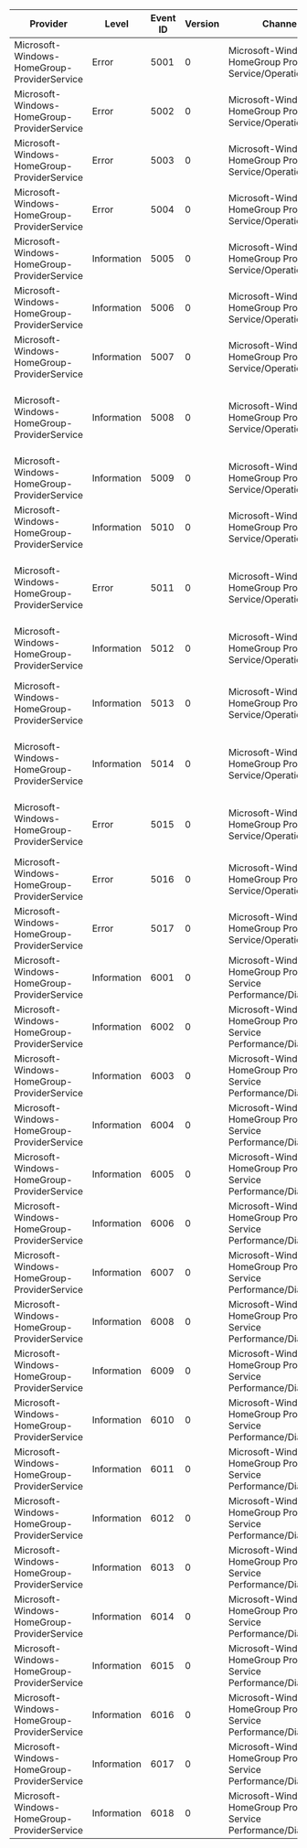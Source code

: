Provider                                     |  Level        |  Event ID  |  Version  |  Channel                                                              |  Task                       |  Opcode  |  Keyword  |  Message
---------------------------------------------|---------------|------------|-----------|-----------------------------------------------------------------------|-----------------------------|----------|-----------|-----------------------------------------------------------------------------------------------
Microsoft-Windows-HomeGroup-ProviderService  |  Error        |  5001      |  0        |  Microsoft-Windows-HomeGroup Provider Service/Operational             |                             |          |           |  Provider service initialization failed.  Details: {Error}
Microsoft-Windows-HomeGroup-ProviderService  |  Error        |  5002      |  0        |  Microsoft-Windows-HomeGroup Provider Service/Operational             |                             |          |           |  Failed to initialize the graph.  Details: {Error}
Microsoft-Windows-HomeGroup-ProviderService  |  Error        |  5003      |  0        |  Microsoft-Windows-HomeGroup Provider Service/Operational             |                             |          |           |  Failed to initialize the group.  Details: {Error}
Microsoft-Windows-HomeGroup-ProviderService  |  Error        |  5004      |  0        |  Microsoft-Windows-HomeGroup Provider Service/Operational             |                             |          |           |  Failed to create graph.  Details: {Error}; Context: {Message}
Microsoft-Windows-HomeGroup-ProviderService  |  Information  |  5005      |  0        |  Microsoft-Windows-HomeGroup Provider Service/Operational             |                             |          |           |  Failed to autojoin.  Details: {Error}
Microsoft-Windows-HomeGroup-ProviderService  |  Information  |  5006      |  0        |  Microsoft-Windows-HomeGroup Provider Service/Operational             |                             |          |           |  Successfully autojoined to the HomeGroup.
Microsoft-Windows-HomeGroup-ProviderService  |  Information  |  5007      |  0        |  Microsoft-Windows-HomeGroup Provider Service/Operational             |                             |          |           |  Successfully joined the HomeGroup.
Microsoft-Windows-HomeGroup-ProviderService  |  Information  |  5008      |  0        |  Microsoft-Windows-HomeGroup Provider Service/Operational             |                             |          |           |  Received an invitation; but failed to join the homegroup. Details: {Error}; Context {Message}
Microsoft-Windows-HomeGroup-ProviderService  |  Information  |  5009      |  0        |  Microsoft-Windows-HomeGroup Provider Service/Operational             |                             |          |           |  Failed to create the HomeGroup. Details: {Error}
Microsoft-Windows-HomeGroup-ProviderService  |  Information  |  5010      |  0        |  Microsoft-Windows-HomeGroup Provider Service/Operational             |                             |          |           |  Successfully created the HomeGroup.
Microsoft-Windows-HomeGroup-ProviderService  |  Error        |  5011      |  0        |  Microsoft-Windows-HomeGroup Provider Service/Operational             |                             |          |           |  Failed to initialize the HomeGroup on the network. Departing the HomeGroup. Details: {Error}
Microsoft-Windows-HomeGroup-ProviderService  |  Information  |  5012      |  0        |  Microsoft-Windows-HomeGroup Provider Service/Operational             |                             |          |           |  Departing the HomeGroup. Details: {Error}
Microsoft-Windows-HomeGroup-ProviderService  |  Information  |  5013      |  0        |  Microsoft-Windows-HomeGroup Provider Service/Operational             |                             |          |           |  HomeGroup status changed. OldStatus: {OldStatus}; NewStatus: {NewStatus}
Microsoft-Windows-HomeGroup-ProviderService  |  Information  |  5014      |  0        |  Microsoft-Windows-HomeGroup Provider Service/Operational             |                             |          |           |  HomeGroupDisabled group policy set.  Shutting down HomeGroup services.
Microsoft-Windows-HomeGroup-ProviderService  |  Error        |  5015      |  0        |  Microsoft-Windows-HomeGroup Provider Service/Operational             |                             |          |           |  HomeGroupDisabled group policy set.  Failed to depart existing homegroup. Details: {Error}
Microsoft-Windows-HomeGroup-ProviderService  |  Error        |  5016      |  0        |  Microsoft-Windows-HomeGroup Provider Service/Operational             |                             |          |           |  Failed to create signing keys. Details: {Error}
Microsoft-Windows-HomeGroup-ProviderService  |  Error        |  5017      |  0        |  Microsoft-Windows-HomeGroup Provider Service/Operational             |                             |          |           |  Failed to get/set signing keys. Details: {Error}; Function: {Message}
Microsoft-Windows-HomeGroup-ProviderService  |  Information  |  6001      |  0        |  Microsoft-Windows-HomeGroup Provider Service Performance/Diagnostic  |  Homegroup_Create           |  Start   |           |
Microsoft-Windows-HomeGroup-ProviderService  |  Information  |  6002      |  0        |  Microsoft-Windows-HomeGroup Provider Service Performance/Diagnostic  |  Homegroup_Create           |  Stop    |           |
Microsoft-Windows-HomeGroup-ProviderService  |  Information  |  6003      |  0        |  Microsoft-Windows-HomeGroup Provider Service Performance/Diagnostic  |  Homegroup_Join             |  Start   |           |
Microsoft-Windows-HomeGroup-ProviderService  |  Information  |  6004      |  0        |  Microsoft-Windows-HomeGroup Provider Service Performance/Diagnostic  |  Homegroup_Join             |  Stop    |           |
Microsoft-Windows-HomeGroup-ProviderService  |  Information  |  6005      |  0        |  Microsoft-Windows-HomeGroup Provider Service Performance/Diagnostic  |  Homegroup_Depart           |  Start   |           |
Microsoft-Windows-HomeGroup-ProviderService  |  Information  |  6006      |  0        |  Microsoft-Windows-HomeGroup Provider Service Performance/Diagnostic  |  Homegroup_Depart           |  Stop    |           |
Microsoft-Windows-HomeGroup-ProviderService  |  Information  |  6007      |  0        |  Microsoft-Windows-HomeGroup Provider Service Performance/Diagnostic  |  Homegroup_ResetPin         |  Start   |           |
Microsoft-Windows-HomeGroup-ProviderService  |  Information  |  6008      |  0        |  Microsoft-Windows-HomeGroup Provider Service Performance/Diagnostic  |  Homegroup_ResetPin         |  Stop    |           |
Microsoft-Windows-HomeGroup-ProviderService  |  Information  |  6009      |  0        |  Microsoft-Windows-HomeGroup Provider Service Performance/Diagnostic  |  Homegroup_ResolveConflict  |  Start   |           |
Microsoft-Windows-HomeGroup-ProviderService  |  Information  |  6010      |  0        |  Microsoft-Windows-HomeGroup Provider Service Performance/Diagnostic  |  Homegroup_ResolveConflict  |  Stop    |           |
Microsoft-Windows-HomeGroup-ProviderService  |  Information  |  6011      |  0        |  Microsoft-Windows-HomeGroup Provider Service Performance/Diagnostic  |  Homegroup_GetPin           |  Start   |           |
Microsoft-Windows-HomeGroup-ProviderService  |  Information  |  6012      |  0        |  Microsoft-Windows-HomeGroup Provider Service Performance/Diagnostic  |  Homegroup_GetPin           |  Stop    |           |
Microsoft-Windows-HomeGroup-ProviderService  |  Information  |  6013      |  0        |  Microsoft-Windows-HomeGroup Provider Service Performance/Diagnostic  |  Homegroup_GetSigningKeys   |  Start   |           |
Microsoft-Windows-HomeGroup-ProviderService  |  Information  |  6014      |  0        |  Microsoft-Windows-HomeGroup Provider Service Performance/Diagnostic  |  Homegroup_GetSigningKeys   |  Stop    |           |
Microsoft-Windows-HomeGroup-ProviderService  |  Information  |  6015      |  0        |  Microsoft-Windows-HomeGroup Provider Service Performance/Diagnostic  |  Homegroup_SignBuffers      |  Start   |           |
Microsoft-Windows-HomeGroup-ProviderService  |  Information  |  6016      |  0        |  Microsoft-Windows-HomeGroup Provider Service Performance/Diagnostic  |  Homegroup_SignBuffers      |  Stop    |           |
Microsoft-Windows-HomeGroup-ProviderService  |  Information  |  6017      |  0        |  Microsoft-Windows-HomeGroup Provider Service Performance/Diagnostic  |  Homegroup_VerifyBuffers    |  Start   |           |
Microsoft-Windows-HomeGroup-ProviderService  |  Information  |  6018      |  0        |  Microsoft-Windows-HomeGroup Provider Service Performance/Diagnostic  |  Homegroup_VerifyBuffers    |  Stop    |           |